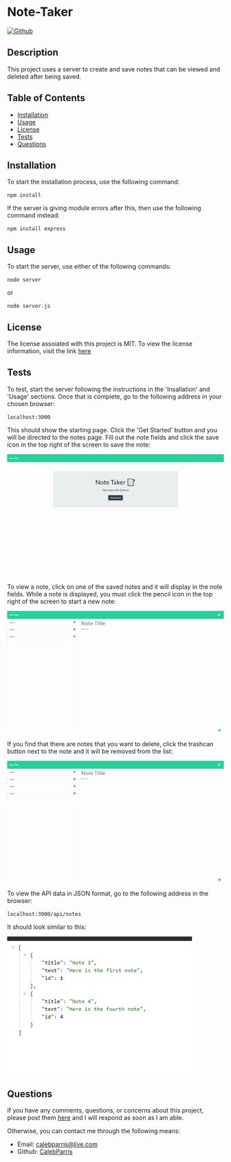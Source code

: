 # Note-Taker

   [![Github](https://img.shields.io/badge/License-MIT-brightgreen)](#License)

   ## Description
   This project uses a server to create and save notes that can be viewed and deleted after being saved.

   ## Table of Contents
   * [Installation](#Installation)
   * [Usage](#Usage)
   * [License](#License)
   * [Tests](#Tests)
   * [Questions](#Questions)
   
   ## Installation
   To start the installation process, use the following command:
   ```
   npm install
   ```

   If the server is giving module errors after this, then use the following command instead:
   
   ```
   npm install express
   ```

   ## Usage
   To start the server, use either of the following commands:
   ```
   node server
   ```

   or

   ```
   node server.js
   ```

   ## License
   The license assoiated with this project is MIT.
   To view the license information, visit the link [here](https://github.com/CalebParris/Note-Taker/blob/master/LICENSE)

   ## Tests
   To test, start the server following the instructions in the 'Insallation' and 'Usage' sections. Once that is complete, go to the following address in your chosen browser:
   ```
   localhost:3000
   ```
   This should show the starting page. Click the 'Get Started' button and you will be directed to the notes page. Fill out the note fields and click the save icon in the top right of the screen to save the note:

   ![Saving a note GIF](/public/assets/gifs/saving_note.gif)

   To view a note, click on one of the saved notes and it will display in the note fields. While a note is displayed, you must click the pencil icon in the top right of the screen to start a new note:

   ![Viewing a note GIF](/public/assets/gifs/view_note.gif)

   If you find that there are notes that you want to delete, click the trashcan button next to the note and it will be removed from the list:

   ![Deleting a note GIF](/public/assets/gifs/delete_note.gif)

   To view the API data in JSON format, go to the following address in the browser:
   ```
   localhost:3000/api/notes
   ```
   It should look similar to this:

   ![JSON Data](/public/assets/images/note_taker_json.png)

   ## Questions
   If you have any comments, questions, or concerns about this project, please post them [here](https://github.com/CalebParris/Note-Taker/issues) and I will respond as soon as I am able.

   Otherwise, you can contact me through the following means:
   * Email: calebparris@live.com
   * Github: [CalebParris](https://github.com/CalebParris)
    

